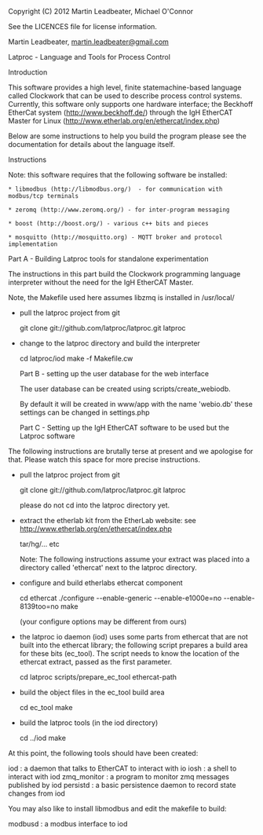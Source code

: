 Copyright (C) 2012 Martin Leadbeater, Michael O'Connor

See the LICENCES file for license information.

Martin Leadbeater,  martin.leadbeater@gmail.com


   Latproc - Language and Tools for Process Control

Introduction

This software provides a high level, finite statemachine-based language 
called Clockwork that can be used to describe process control systems. 
Currently, this software only supports one hardware interface; the Beckhoff EtherCat
system (http://www.beckhoff.de/) through the IgH EtherCAT Master for Linux
(http://www.etherlab.org/en/ethercat/index.php)

Below are some instructions to help you build the program please
see the documentation for details about the language itself.

Instructions

   Note: this software requires that the following software be installed:

	* libmodbus (http://libmodbus.org/)  - for communication with modbus/tcp terminals

	* zeromq (http://www.zeromq.org/) - for inter-program messaging

	* boost (http://boost.org/) - various c++ bits and pieces

	* mosquitto (http://mosquitto.org) - MQTT broker and protocol implementation


   Part A - Building Latproc tools for standalone experimentation

The instructions in this part build the Clockwork programming language interpreter
without the need for the IgH EtherCAT Master.

Note, the Makefile used here assumes libzmq is installed in /usr/local/


* pull the latproc project from git

  git clone git://github.com/latproc/latproc.git latproc

* change to the latproc directory and build the interpreter

  cd latproc/iod
  make -f Makefile.cw





  
   Part B - setting up the user database for the web interface

   The user database can be created using scripts/create_webiodb.

   By default it will be created in www/app with the name 'webio.db' these
     settings can be changed in settings.php




   Part C - Setting up the IgH EtherCAT software to be used but the Latproc software



The following instructions are brutally terse at present and we apologise
for that. Please watch this space for more precise instructions.

* pull the latproc project from git

  git clone git://github.com/latproc/latproc.git latproc

  please do not cd into the latproc directory yet.

* extract the etherlab kit from the EtherLab website:
    see http://www.etherlab.org/en/ethercat/index.php

  tar/hg/... etc

  Note: The following instructions assume your extract was placed into 
        a directory called 'ethercat' next to the latproc directory.
  
* configure and build etherlabs ethercat component

  cd ethercat
  ./configure --enable-generic --enable-e1000e=no --enable-8139too=no
  make

  (your configure options may be different from ours)

* the latproc io daemon (iod) uses some parts from ethercat that are 
  not built into the ethercat library; the following script prepares
  a build area for these bits (ec_tool). The script needs to know
  the location of the ethercat extract, passed as the first parameter. 

  cd latproc
  scripts/prepare_ec_tool ethercat-path

* build the object files in the ec_tool build area

  cd ec_tool
  make
  
* build the latproc tools (in the iod directory)

  cd ../iod
  make
  
At this point, the following tools should have been created:

  iod  : a daemon that talks to EtherCAT to interact with io
  iosh : a shell to interact with iod
  zmq_monitor : a program to monitor zmq messages published by iod
  persistd : a basic persistence daemon to record state changes from iod

You may also like to install libmodbus and edit the makefile to build:

  modbusd : a modbus interface to iod

